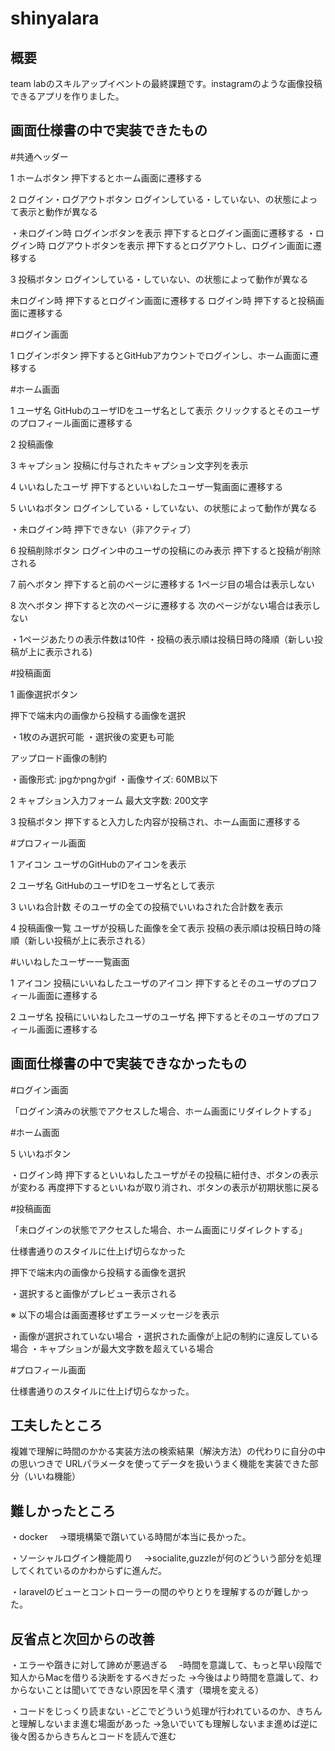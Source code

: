 # shinyalara

## 概要

team labのスキルアップイベントの最終課題です。instagramのような画像投稿できるアプリを作りました。

## 画面仕様書の中で実装できたもの

#共通ヘッダー


1 ホームボタン
押下するとホーム画面に遷移する

2 ログイン・ログアウトボタン
ログインしている・していない、の状態によって表示と動作が異なる

・未ログイン時
ログインボタンを表示
押下するとログイン画面に遷移する
・ログイン時
ログアウトボタンを表示
押下するとログアウトし、ログイン画面に遷移する

3 投稿ボタン
ログインしている・していない、の状態によって動作が異なる

未ログイン時
押下するとログイン画面に遷移する
ログイン時
押下すると投稿画面に遷移する

#ログイン画面

1 ログインボタン
押下するとGitHubアカウントでログインし、ホーム画面に遷移する

#ホーム画面

1 ユーザ名
GitHubのユーザIDをユーザ名として表示
クリックするとそのユーザのプロフィール画面に遷移する

2 投稿画像

3 キャプション
投稿に付与されたキャプション文字列を表示

4 いいねしたユーザ
押下するといいねしたユーザ一覧画面に遷移する

5 いいねボタン
ログインしている・していない、の状態によって動作が異なる

・未ログイン時
押下できない（非アクティブ）

6 投稿削除ボタン
ログイン中のユーザの投稿にのみ表示
押下すると投稿が削除される

7 前へボタン
押下すると前のページに遷移する
1ページ目の場合は表示しない

8 次へボタン
押下すると次のページに遷移する
次のページがない場合は表示しない

・1ページあたりの表示件数は10件
・投稿の表示順は投稿日時の降順（新しい投稿が上に表示される)


#投稿画面

1 画像選択ボタン

押下で端末内の画像から投稿する画像を選択

・1枚のみ選択可能
・選択後の変更も可能

アップロード画像の制約

・画像形式: jpgかpngかgif
・画像サイズ: 60MB以下

2 キャプション入力フォーム
最大文字数: 200文字

3 投稿ボタン
押下すると入力した内容が投稿され、ホーム画面に遷移する

#プロフィール画面

1 アイコン
ユーザのGitHubのアイコンを表示

2 ユーザ名
GitHubのユーザIDをユーザ名として表示

3 いいね合計数
そのユーザの全ての投稿でいいねされた合計数を表示

4 投稿画像一覧
ユーザが投稿した画像を全て表示
投稿の表示順は投稿日時の降順（新しい投稿が上に表示される）

#いいねしたユーザー一覧画面

1 アイコン
投稿にいいねしたユーザのアイコン
押下するとそのユーザのプロフィール画面に遷移する

2 ユーザ名
投稿にいいねしたユーザのユーザ名
押下するとそのユーザのプロフィール画面に遷移する



## 画面仕様書の中で実装できなかったもの

#ログイン画面

「ログイン済みの状態でアクセスした場合、ホーム画面にリダイレクトする」

#ホーム画面

5 いいねボタン

・ログイン時
押下するといいねしたユーザがその投稿に紐付き、ボタンの表示が変わる
再度押下するといいねが取り消され、ボタンの表示が初期状態に戻る

#投稿画面

「未ログインの状態でアクセスした場合、ホーム画面にリダイレクトする」

仕様書通りのスタイルに仕上げ切らなかった

押下で端末内の画像から投稿する画像を選択

・選択すると画像がプレビュー表示される

※ 以下の場合は画面遷移せずエラーメッセージを表示

・画像が選択されていない場合
・選択された画像が上記の制約に違反している場合
・キャプションが最大文字数を超えている場合

#プロフィール画面

仕様書通りのスタイルに仕上げ切らなかった。



## 工夫したところ

複雑で理解に時間のかかる実装方法の検索結果（解決方法）の代わりに自分の中の思いつきで
URLパラメータを使ってデータを扱いうまく機能を実装できた部分（いいね機能）


## 難しかったところ

・docker
　→環境構築で躓いている時間が本当に長かった。

・ソーシャルログイン機能周り
　→socialite,guzzleが何のどういう部分を処理してくれているのかわからずに進んだ。
 
・laravelのビューとコントローラーの間のやりとりを理解するのが難しかった。


## 反省点と次回からの改善

・エラーや躓きに対して諦めが悪過ぎる
　-時間を意識して、もっと早い段階で知人からMacを借りる決断をするべきだった
  →今後はより時間を意識して、わからないことは聞いてできない原因を早く潰す（環境を変える）
 
・コードをじっくり読まない
 -どこでどういう処理が行われているのか、きちんと理解しないまま進む場面があった
 →急いでいても理解しないまま進めば逆に後々困るからきちんとコードを読んで進む
